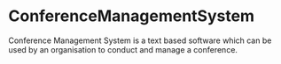 # ConferenceManagementSystem
Conference Management System is a text based software which can be used by an organisation to conduct and manage a conference. 
